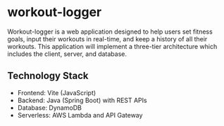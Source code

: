 # workout-logger

Workout-logger is a web application designed to help users set fitness goals, input their workouts in real-time, and keep a history of all their workouts. This application will implement a three-tier architecture which includes the client, server, and database.

## Technology Stack

- Frontend: Vite (JavaScript)
- Backend: Java (Spring Boot) with REST APIs
- Database: DynamoDB
- Serverless: AWS Lambda and API Gateway
